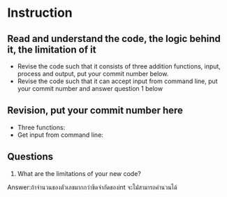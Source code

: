 ﻿# Instruction

## Read and understand the code, the logic behind it, the limitation of it
* Revise the code such that it consists of three addition functions, input, process and output, put your commit number below.
* Revise the code such that it can accept input from command line, put your commit number and answer question 1 below

## Revision, put your commit number here
* Three functions:
* Get input from command line:

## Questions
1. What are the limitations of your new code?

Answer:ถ้าจำนวนของตัวเลขมากกว่าขีดจำกัดของint จะไม่่่สามารถคำนวนได้